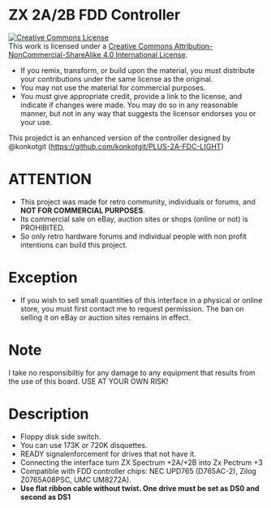 # ZX 2A/2B FDD Controller

<a rel="license" href="http://creativecommons.org/licenses/by-nc-sa/4.0/"><img alt="Creative Commons License" style="border-width:0" src="https://i.creativecommons.org/l/by-nc-sa/4.0/88x31.png" /></a><br />This work is licensed under a <a rel="license" href="http://creativecommons.org/licenses/by-nc-sa/4.0/">Creative Commons Attribution-NonCommercial-ShareAlike 4.0 International License</a>.

* If you remix, transform, or build upon the material, you must distribute your contributions under the same license as the original.
* You may not use the material for commercial purposes.
* You must give appropriate credit, provide a link to the license, and indicate if changes were made. You may do so in any reasonable manner, but not in any way that suggests the licensor endorses you or your use.

This projedct is an enhanced version of the controller designed by @konkotgit (https://github.com/konkotgit/PLUS-2A-FDC-LIGHT)

# ATTENTION

   - This project was made for retro community, individuals or forums, and **NOT FOR COMMERCIAL PURPOSES**.
   - Its commercial sale on eBay, auction sites or shops (online or not) is PROHIBITED.
   - So only retro hardware forums and individual people with non profit intentions can build this project.

# Exception

  - If you wish to sell small quantities of this interface in a physical or online store, you must first contact me to request permission. The ban on selling it on eBay or auction sites remains in effect.

# Note

I take no responsibiltiy for any damage to any equipment that results from the use of this board.
USE AT YOUR OWN RISK!

# Description

- Floppy disk side switch.
- You can use 173K or 720K disquettes.
- READY signalenforcement for drives that not have it.
- Connecting the interface turn ZX Spectrum +2A/+2B into Zx Pectrum +3
- Compatible with FDD controller chips: NEC UPD765 (D765AC-2), Zilog Z0765A08PSC, UMC UM8272A).
- **Use flat ribbon cable without twist. One drive must be set as DS0 and second as DS1**

